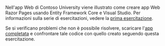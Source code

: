 Nell'app Web di Contoso University viene illustrato come creare app Web Razor Pages usando Entity Framework Core e Visual Studio. Per informazioni sulla serie di esercitazioni, vedere la [prima esercitazione](xref:data/ef-rp/intro).

Se si verificano problemi che non è possibile risolvere, scaricare l'[app completata](https://github.com/dotnet/AspNetCore.Docs/tree/master/aspnetcore/data/ef-rp/intro/samples) e confrontare tale codice con quello creato seguendo questa esercitazione.
